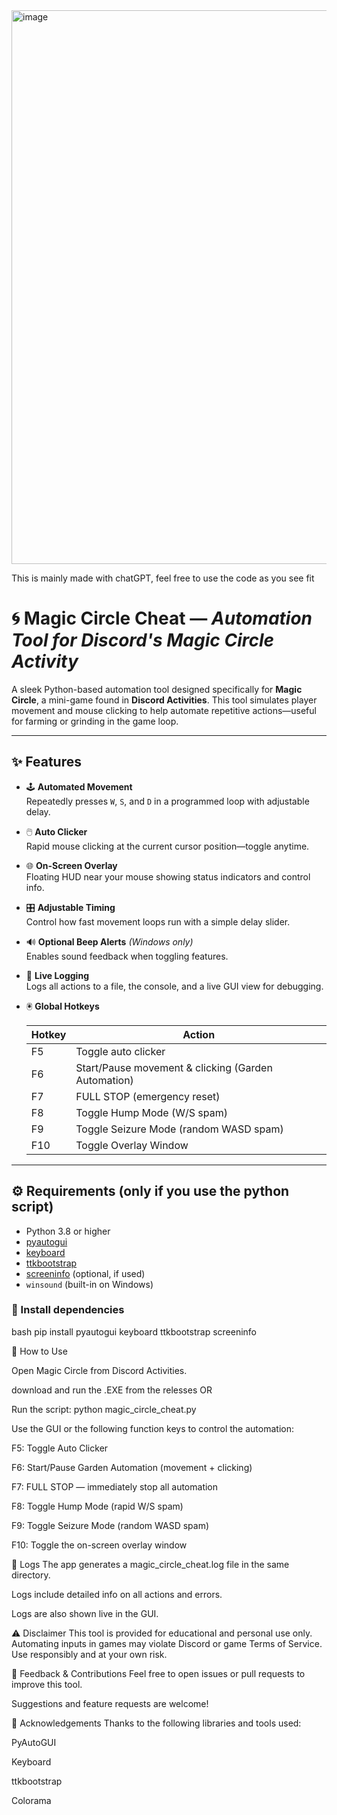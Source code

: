 <img width="1529" height="886" alt="image" src="https://github.com/user-attachments/assets/6c0e9282-fdb2-4d9d-a4f7-64ff82daf011" />



This is mainly made with chatGPT, feel free to use the code as you see fit 

# 🌀 Magic Circle Cheat — *Automation Tool for Discord's Magic Circle Activity*

A sleek Python-based automation tool designed specifically for **Magic Circle**, a mini-game found in **Discord Activities**. This tool simulates player movement and mouse clicking to help automate repetitive actions—useful for farming or grinding in the game loop.

---

## ✨ Features

- 🕹️ **Automated Movement**  
  Repeatedly presses `W`, `S`, and `D` in a programmed loop with adjustable delay.

- 🖱️ **Auto Clicker**  
  Rapid mouse clicking at the current cursor position—toggle anytime.

- 🌐 **On-Screen Overlay**  
  Floating HUD near your mouse showing status indicators and control info.

- 🎛️ **Adjustable Timing**  
  Control how fast movement loops run with a simple delay slider.

- 🔊 **Optional Beep Alerts** *(Windows only)*  
  Enables sound feedback when toggling features.

- 🧠 **Live Logging**  
  Logs all actions to a file, the console, and a live GUI view for debugging.

- 🖲️ **Global Hotkeys**

  | Hotkey | Action                        |
  |--------|-------------------------------|
  | F5     | Toggle auto clicker            |
  | F6     | Start/Pause movement & clicking (Garden Automation) |
  | F7     | FULL STOP (emergency reset)    |
  | F8     | Toggle Hump Mode (W/S spam)    |
  | F9     | Toggle Seizure Mode (random WASD spam) |
  | F10    | Toggle Overlay Window          |

---

## ⚙️ Requirements (only if you use the python script)

- Python 3.8 or higher
- [pyautogui](https://pypi.org/project/pyautogui/)
- [keyboard](https://pypi.org/project/keyboard/)
- [ttkbootstrap](https://pypi.org/project/ttkbootstrap/)
- [screeninfo](https://pypi.org/project/screeninfo/) (optional, if used)
- `winsound` (built-in on Windows)

### 🔧 Install dependencies

bash
pip install pyautogui keyboard ttkbootstrap screeninfo

🚀 How to Use

Open Magic Circle from Discord Activities.

download and run the .EXE from the relesses OR 

Run the script:
python magic_circle_cheat.py

Use the GUI or the following function keys to control the automation:

F5: Toggle Auto Clicker

F6: Start/Pause Garden Automation (movement + clicking)

F7: FULL STOP — immediately stop all automation

F8: Toggle Hump Mode (rapid W/S spam)

F9: Toggle Seizure Mode (random WASD spam)

F10: Toggle the on-screen overlay window

📁 Logs
The app generates a magic_circle_cheat.log file in the same directory.

Logs include detailed info on all actions and errors.

Logs are also shown live in the GUI.

⚠️ Disclaimer
This tool is provided for educational and personal use only. Automating inputs in games may violate Discord or game Terms of Service. Use responsibly and at your own risk.

💬 Feedback & Contributions
Feel free to open issues or pull requests to improve this tool.

Suggestions and feature requests are welcome!

📢 Acknowledgements
Thanks to the following libraries and tools used:

PyAutoGUI

Keyboard

ttkbootstrap

Colorama

